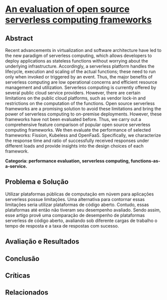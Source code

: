 # **[An evaluation of open source serverless computing frameworks](https://users.aalto.fi/~premsag1/docs/mohanty2018serverless.pdf)**

## Abstract

Recent advancements in virtualization and software architecture have led to the new paradigm of serverless computing, which allows developers to deploy applications as stateless functions without worrying about the underlying infrastructure. Accordingly, a serverless platform handles the lifecycle, execution and scaling of the actual functions; these need to run only when invoked or triggered by an event. Thus, the major benefits of serverless computing are low operational concerns and efficient resource management and utilization. Serverless computing is currently offered by several public cloud service providers. However, there are certain limitations on the public cloud platforms, such as vendor lock-in and restrictions on the computation of the functions. Open source serverless frameworks are a promising solution to avoid these limitations and bring the power of serverless computing to on-premise deployments. However, these frameworks have not been evaluated before. Thus, we carry out a comprehensive feature comparison of popular open source serverless computing frameworks. We then evaluate the performance of selected frameworks: Fission, Kubeless and OpenFaaS. Specifically, we characterize the response time and ratio of successfully received responses under different loads and provide insights into the design choices of each framework.

**Categoria: performance evaluation, serverless computing, functions-as-a-service.**

## Problema e Solução
Utilizar plataformas públicas de computação em núvem para aplicações serverless possue limitações. Uma alternativa para contornar essas limitações seria utilizar plataformas de código aberto. Contudo, essas plataformas até então não tiveram seu desempenho avaliado. Sendo assim, esse artigo provê uma comparação de desempenho de plataformas serverless de código aberto, avaliando sob diferente cargas de trabalho o tempo de resposta e a taxa de respostas com sucesso.   

## Avaliação e Resultados


## Conclusão 

## Críticas

## Relacionados
